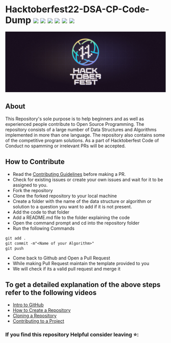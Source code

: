 # Hacktoberfest22-DSA-CP-Code-Dump ![](https://img.shields.io/github/issues/shivagandra/HacktoberFest-2022) ![](https://img.shields.io/github/issues/shivagandra/HacktoberFest-2022) ![](https://img.shields.io/github/issues/shivagandra/HacktoberFest-2022)  ![](https://img.shields.io/github/issues/shivagandra/HacktoberFest-2022) ![](https://img.shields.io/github/issues/shivagandra/HacktoberFest-2022) ![](https://img.shields.io/github/issues/shivagandra/HacktoberFest-2022) 
![](banner.png)
## About
This Repository's sole purpose is to help beginners and as well as experienced people contribute to Open Source Programming. The repository consists of a large number of Data Structures and Algorithms implemented in more than one language. The repository also contains some of the competitive program solutions. As a part of Hacktoberfest Code of Conduct no spamming or irrelevant PRs will be accepted.

## How to Contribute
- Read the [Contributing Guidelines](Contributing.md) before making a PR.
- Check for existing issues or create your own issues and wait for it to be assigned to you.
- Fork the repository
- Clone the forked repository to your local machine
- Create a folder with the name of the data structure or algorithm or solution to a question you want to add if it is not present.
- Add the code to that folder
- Add a README.md file to the folder explaining the code
- Open the command prompt and cd into the repository folder
- Run the following Commands
```
git add .
git commit -m"<Name of your Algorithm>"
git push
```
- Come back to Github and Open a Pull Request
- While making Pull Request maintain the template provided to you
- We will check if its a valid pull request and merge it

## To get a detailed explanation of the above steps refer to the following videos
* [Intro to GitHub](https://youtu.be/wTTek8P2VB4)
* [How to Create a Repository](https://youtu.be/o6T5F7-SOAo)
* [Cloning a Repository](https://youtu.be/oYselL5G280)
* [Contributing to a Project](https://youtu.be/4vq07q7g2xE)

### If you find this repository Helpful consider leaving :star::
